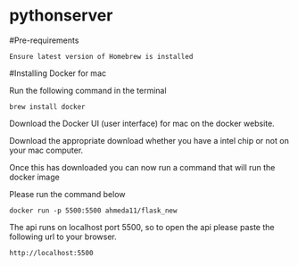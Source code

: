 # pythonserver
#Pre-requirements

    Ensure latest version of Homebrew is installed

#Installing Docker for mac


Run the following command in the terminal

    brew install docker
    
Download the Docker UI (user interface) for mac on the docker website.

Download the appropriate download whether you have a intel chip or not on your mac computer.

Once this has downloaded you can now run a command that will run the docker image

Please run the command below

    docker run -p 5500:5500 ahmeda11/flask_new

The api runs on localhost port 5500, so to open the api please paste the following url to your browser.

    http://localhost:5500

